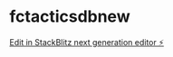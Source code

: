 # fctacticsdbnew

[Edit in StackBlitz next generation editor ⚡️](https://stackblitz.com/~/github.com/harrybell1995/fctacticsdbnew)